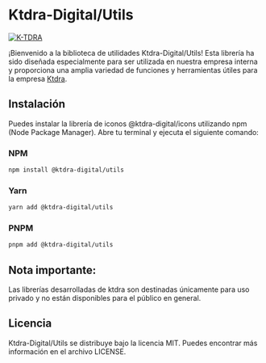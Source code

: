 # Ktdra-Digital/Utils

[![K-TDRA](https://www.k-tdra.digital/Logotype_official_nombre.svg)](https://www.k-tdra.com)

¡Bienvenido a la biblioteca de utilidades Ktdra-Digital/Utils! Esta librería ha sido diseñada especialmente para ser utilizada en nuestra empresa interna y proporciona una amplia variedad de funciones y herramientas útiles para la empresa [Ktdra](https://www.k-tdra.com).

## Instalación

Puedes instalar la librería de iconos @ktdra-digital/icons utilizando npm (Node Package Manager). Abre tu terminal y ejecuta el siguiente comando:

### NPM

```bash
npm install @ktdra-digital/utils
```

### Yarn

```bash
yarn add @ktdra-digital/utils
```

### PNPM

```bash
pnpm add @ktdra-digital/utils
```

## **Nota importante:**

Las librerías desarrolladas de ktdra son destinadas únicamente para uso privado y no están disponibles para el público en general.

## Licencia

Ktdra-Digital/Utils se distribuye bajo la licencia MIT. Puedes encontrar más información en el archivo LICENSE.
